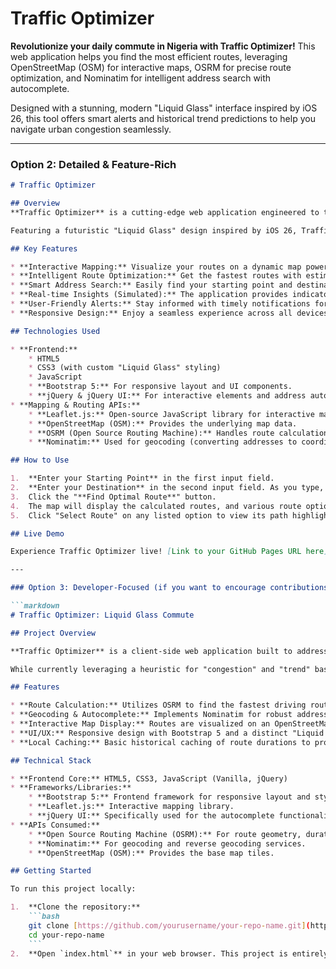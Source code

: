 # Traffic Optimizer

**Revolutionize your daily commute in Nigeria with Traffic Optimizer!** This web application helps you find the most efficient routes, leveraging OpenStreetMap (OSM) for interactive maps, OSRM for precise route optimization, and Nominatim for intelligent address search with autocomplete.

Designed with a stunning, modern "Liquid Glass" interface inspired by iOS 26, this tool offers smart alerts and historical trend predictions to help you navigate urban congestion seamlessly.

---

### Option 2: Detailed & Feature-Rich

```markdown
# Traffic Optimizer

## Overview
**Traffic Optimizer** is a cutting-edge web application engineered to transform urban commuting, particularly within Nigeria's dynamic traffic landscape. Forget the stress of congestion; our platform empowers users to discover optimal routes for a smoother, more efficient journey.

Featuring a futuristic "Liquid Glass" design inspired by iOS 26, Traffic Optimizer combines powerful mapping and routing technologies with an intuitive user experience.

## Key Features

* **Interactive Mapping:** Visualize your routes on a dynamic map powered by **OpenStreetMap (OSM)** and rendered with **Leaflet.js**.
* **Intelligent Route Optimization:** Get the fastest routes with estimated travel times and distances, thanks to the robust **Open Source Routing Machine (OSRM)** API.
* **Smart Address Search:** Easily find your starting point and destination with a powerful autocomplete feature, leveraging **Nominatim** for accurate location data.
* **Real-time Insights (Simulated):** The application provides indicators for "possible congestion" and "traffic trends" based on route analysis and historical data caching.
* **User-Friendly Alerts:** Stay informed with timely notifications for route selection, errors, and system status.
* **Responsive Design:** Enjoy a seamless experience across all devices, from desktops to mobile phones, thanks to **Bootstrap 5**.

## Technologies Used

* **Frontend:**
    * HTML5
    * CSS3 (with custom "Liquid Glass" styling)
    * JavaScript
    * **Bootstrap 5:** For responsive layout and UI components.
    * **jQuery & jQuery UI:** For interactive elements and address autocomplete.
* **Mapping & Routing APIs:**
    * **Leaflet.js:** Open-source JavaScript library for interactive maps.
    * **OpenStreetMap (OSM):** Provides the underlying map data.
    * **OSRM (Open Source Routing Machine):** Handles route calculation and optimization.
    * **Nominatim:** Used for geocoding (converting addresses to coordinates) and providing autocomplete suggestions.

## How to Use

1.  **Enter your Starting Point** in the first input field.
2.  **Enter your Destination** in the second input field. As you type, address suggestions powered by Nominatim will appear. Select the correct one.
3.  Click the "**Find Optimal Route**" button.
4.  The map will display the calculated routes, and various route options with estimated times, distances, and simulated traffic statuses will be shown.
5.  Click "Select Route" on any listed option to view its path highlighted on the map.

## Live Demo

Experience Traffic Optimizer live! [Link to your GitHub Pages URL here]

---

### Option 3: Developer-Focused (if you want to encourage contributions)

```markdown
# Traffic Optimizer: Liquid Glass Commute

## Project Overview

**Traffic Optimizer** is a client-side web application built to address the challenges of urban commuting in regions like Nigeria, where traffic optimization can significantly improve daily travel. It provides an intuitive interface for users to find efficient routes between two points, incorporating a modern "Liquid Glass" aesthetic.

While currently leveraging a heuristic for "congestion" and "trend" based on OSRM's estimated duration and a local cache, this project lays the groundwork for integration with real-time traffic data in future iterations.

## Features

* **Route Calculation:** Utilizes OSRM to find the fastest driving routes between specified origin and destination.
* **Geocoding & Autocomplete:** Implements Nominatim for robust address search and auto-completion, enhancing user input efficiency.
* **Interactive Map Display:** Routes are visualized on an OpenStreetMap base layer via Leaflet.js.
* **UI/UX:** Responsive design with Bootstrap 5 and a distinct "Liquid Glass" visual theme, aiming for a modern and engaging user experience.
* **Local Caching:** Basic historical caching of route durations to provide simulated "trend" analysis.

## Technical Stack

* **Frontend Core:** HTML5, CSS3, JavaScript (Vanilla, jQuery)
* **Frameworks/Libraries:**
    * **Bootstrap 5:** Frontend framework for responsive layout and styling.
    * **Leaflet.js:** Interactive mapping library.
    * **jQuery UI:** Specifically used for the autocomplete functionality.
* **APIs Consumed:**
    * **Open Source Routing Machine (OSRM):** For route geometry, duration, and distance calculations.
    * **Nominatim:** For geocoding and reverse geocoding services.
    * **OpenStreetMap (OSM):** Provides the base map tiles.

## Getting Started

To run this project locally:

1.  **Clone the repository:**
    ```bash
    git clone [https://github.com/yourusername/your-repo-name.git](https://github.com/yourusername/your-repo-name.git)
    cd your-repo-name
    ```
2.  **Open `index.html`** in your web browser. This project is entirely client-side and requires no backend setup.
